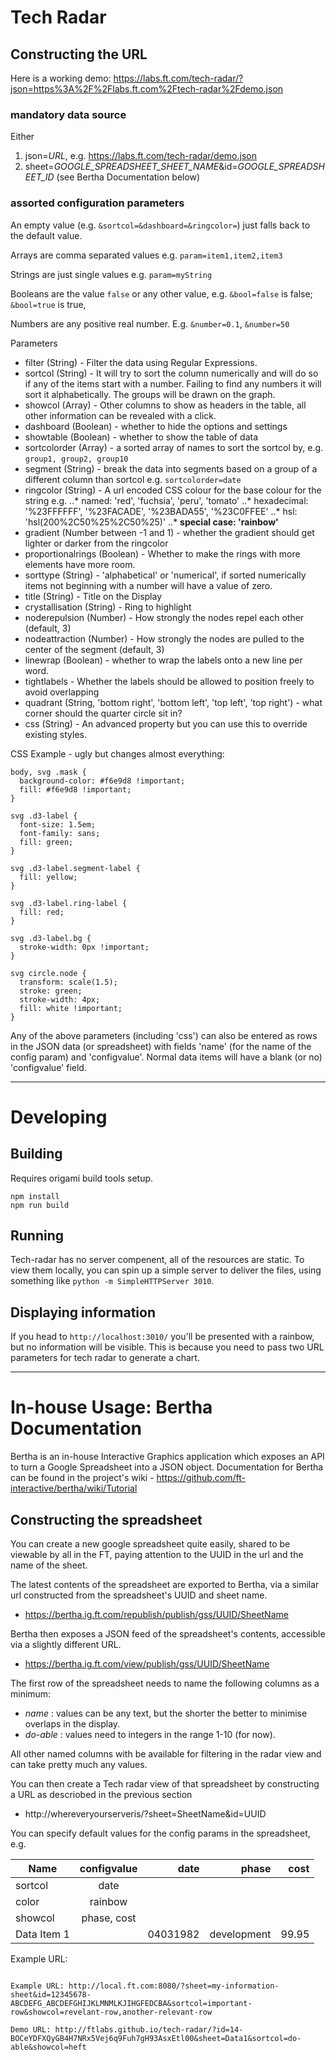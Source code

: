 # Tech Radar

## Constructing the URL

Here is a working demo: https://labs.ft.com/tech-radar/?json=https%3A%2F%2Flabs.ft.com%2Ftech-radar%2Fdemo.json

### mandatory data source

Either
1. json=*URL*, e.g. https://labs.ft.com/tech-radar/demo.json
2. sheet=*GOOGLE_SPREADSHEET_SHEET_NAME*&id=*GOOGLE_SPREADSHEET_ID* (see Bertha Documentation below)

### assorted configuration parameters

An empty value (e.g. `&sortcol=&dashboard=&ringcolor=`) just falls back to the default value.

Arrays are comma separated values e.g. `param=item1,item2,item3`

Strings are just single values e.g. `param=myString`

Booleans are the value `false` or any other value, e.g. `&bool=false` is false; `&bool=true` is true,

Numbers are any positive real number. E.g. `&number=0.1`, `&number=50`

Parameters
* filter (String) - Filter the data using Regular Expressions.
* sortcol (String) - It will try to sort the column numerically and will do so if any of the items start with a number. Failing to find any numbers it will sort it alphabetically. The groups will be drawn on the graph.
* showcol (Array) - Other columns to show as headers in the table, all other information can be revealed with a click.
* dashboard (Boolean) - whether to hide the options and settings
* showtable (Boolean) - whether to show the table of data
* sortcolorder (Array) - a sorted array of names to sort the sortcol by, e.g. `group1, group2, group10`
* segment (String) - break the data into segments based on a group of a different column than sortcol e.g. `sortcolorder=date`
* ringcolor (String) - A url encoded CSS colour for the base colour for the string e.g.
..* named: 'red', 'fuchsia', 'peru', 'tomato'
..* hexadecimal: '%23FFFFFF', '%23FACADE', '%23BADA55', '%23C0FFEE'
..* hsl: 'hsl(200%2C50%25%2C50%25)'
..* **special case: 'rainbow'**
* gradient (Number between -1 and 1) - whether the gradient should get lighter or darker from the ringcolor
* proportionalrings (Boolean) - Whether to make the rings with more elements have more room.
* sorttype (String) - 'alphabetical' or 'numerical', if sorted numerically items not beginning with a number will have a value of zero.
* title (String) - Title on the Display
* crystallisation (String) - Ring to highlight
* noderepulsion (Number) - How strongly the nodes repel each other (default, 3)
* nodeattraction (Number) - How strongly the nodes are pulled to the center of the segment (default, 3)
* linewrap (Boolean) - whether to wrap the labels onto a new line per word.
* tightlabels - Whether the labels should be allowed to position freely to avoid overlapping
* quadrant (String, 'bottom right', 'bottom left', 'top left', 'top right') - what corner should the quarter circle sit in?
* css (String) - An advanced property but you can use this to override existing styles.

CSS Example - ugly but changes almost everything:

```
body, svg .mask {
  background-color: #f6e9d8 !important;
  fill: #f6e9d8 !important;
}

svg .d3-label {
  font-size: 1.5em;
  font-family: sans;
  fill: green;
}

svg .d3-label.segment-label {
  fill: yellow;
}

svg .d3-label.ring-label {
  fill: red;
}

svg .d3-label.bg {
  stroke-width: 0px !important;
}

svg circle.node {
  transform: scale(1.5);
  stroke: green;
  stroke-width: 4px;
  fill: white !important;
}
```

Any of the above parameters (including 'css') can also be entered as rows in the JSON data (or spreadsheet) with fields 'name' (for the name of the config param) and 'configvalue'. Normal data items will have a blank (or no) 'configvalue' field.

-----

# Developing

## Building

Requires origami build tools setup.

```
npm install
npm run build
```

## Running

Tech-radar has no server compenent, all of the resources are static. To view them locally, you can spin up a simple server to deliver the files, using something like `python -m SimpleHTTPServer 3010`.

## Displaying information

If you head to `http://localhost:3010/` you'll be presented with a rainbow, but no information will be visible. This is because you need to pass two URL parameters for tech radar to generate a chart.

-----

# In-house Usage: Bertha Documentation
Bertha is an in-house Interactive Graphics application which exposes an API to turn a Google Spreadsheet into a JSON object.
Documentation for Bertha can be found in the project's wiki - https://github.com/ft-interactive/bertha/wiki/Tutorial

## Constructing the spreadsheet

You can create a new google spreadsheet quite easily, shared to be viewable by all in the FT, paying attention to the UUID in the url and the name of the sheet.

The latest contents of the spreadsheet are exported to Bertha, via a similar url constructed from the spreadsheet's UUID and sheet name.

* https://bertha.ig.ft.com/republish/publish/gss/UUID/SheetName

Bertha then exposes a JSON feed of the spreadsheet's contents, accessible via a slightly different URL.

* https://bertha.ig.ft.com/view/publish/gss/UUID/SheetName

The first row of the spreadsheet needs to name the following columns as a minimum:

* *name* : values can be any text, but the shorter the better to minimise overlaps in the display.
* *do-able* : values need to integers in the range 1-10 (for now).

All other named columns with be available for filtering in the radar view and can take pretty much any values.

You can then create a Tech radar view of that spreadsheet by constructing a URL as descriobed in the previous section

* http://whereveryourserveris/?sheet=SheetName&id=UUID

You can specify default values for the config params in the spreadsheet, e.g.

| Name          | configvalue   | date        | phase       | cost        |
| ------------- |:-------------:| -----------:| -----------:| -----------:|
| sortcol       | date          |             |             |             |
| color         | rainbow       |             |             |             |
| showcol       | phase, cost   |             |             |             |
| Data Item 1   |               | 04031982    | development | 99.95       |

Example URL:

```

Example URL: http://local.ft.com:8080/?sheet=my-information-sheet&id=12345678-ABCDEFG_ABCDEFGHIJKLMNMLKJIHGFEDCBA&sortcol=important-row&showcol=revelant-row,another-relevant-row

Demo URL: http://ftlabs.github.io/tech-radar/?id=14-BOCeYDFXQyGB4H7NRx5Vej6q9Fuh7gH93AsxEtl00&sheet=Data1&sortcol=do-able&showcol=heft

```
